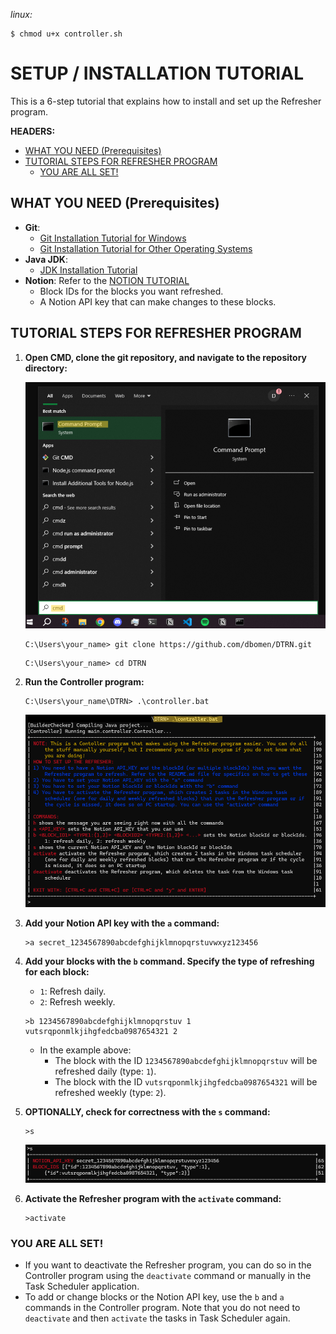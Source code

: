 *linux:*
```console
$ chmod u+x controller.sh
```

# SETUP / INSTALLATION TUTORIAL
This is a 6-step tutorial that explains how to install and set up the Refresher program.

**HEADERS:**
- [WHAT YOU NEED (Prerequisites)](#what-you-need-prerequisites)
- [TUTORIAL STEPS FOR REFRESHER PROGRAM](#tutorial-steps-for-refresher-program)
  - [YOU ARE ALL SET!](#you-are-all-set)

## WHAT YOU NEED (Prerequisites)
- **Git**:
  - [Git Installation Tutorial for Windows](https://www.geeksforgeeks.org/install-git-on-windows/) 
  - [Git Installation Tutorial for Other Operating Systems](https://www.geeksforgeeks.org/how-to-install-git/)
- **Java JDK**: 
  - [JDK Installation Tutorial](https://www.geeksforgeeks.org/download-and-install-java-development-kit-jdk-on-windows-mac-and-linux/)
- **Notion**: Refer to the [NOTION TUTORIAL](NotionTutorial.md)
  - Block IDs for the blocks you want refreshed.
  - A Notion API key that can make changes to these blocks.

## TUTORIAL STEPS FOR REFRESHER PROGRAM

1. **Open CMD, clone the git repository, and navigate to the repository directory:**

    ![alt text](assets/Tutorial-cmd.png)
    ```console
    C:\Users\your_name> git clone https://github.com/dbomen/DTRN.git
    ```
    ```console
    C:\Users\your_name> cd DTRN
    ```

2. **Run the Controller program:**

    ```console
    C:\Users\your_name\DTRN> .\controller.bat
    ```
    ![alt text](assets/Tutorial-run-controller.png)

3. **Add your Notion API key with the `a` command:**

    ```console
    >a secret_1234567890abcdefghijklmnopqrstuvwxyz123456
    ```

4. **Add your blocks with the `b` command. Specify the type of refreshing for each block:**
    - `1`: Refresh daily.
    - `2`: Refresh weekly.

    ```console
    >b 1234567890abcdefghijklmnopqrstuv 1 vutsrqponmlkjihgfedcba0987654321 2
    ```

    - In the example above:
      - The block with the ID `1234567890abcdefghijklmnopqrstuv` will be refreshed daily (type: `1`).
      - The block with the ID `vutsrqponmlkjihgfedcba0987654321` will be refreshed weekly (type: `2`).
  
5. **OPTIONALLY, check for correctness with the `s` command:**

    ```console
    >s
    ```
    ![alt text](assets/Tutorial-s-command.png)

6. **Activate the Refresher program with the `activate` command:**

    ```console
    >activate
    ```

### YOU ARE ALL SET!

- If you want to deactivate the Refresher program, you can do so in the Controller program using the `deactivate` command or manually in the Task Scheduler application.
- To add or change blocks or the Notion API key, use the `b` and `a` commands in the Controller program. Note that you do not need to `deactivate` and then `activate` the tasks in Task Scheduler again.
